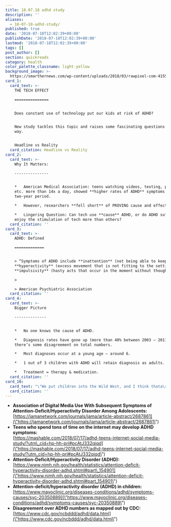 ```yaml
---
title: 18.07.18 adhd study
description: ''
aliases:
  - 18-07-18-adhd-study/
published: true
date: '2018-07-18T12:02:39+00:00'
publishDate: '2018-07-18T12:02:39+00:00'
lastmod: '2018-07-18T12:02:39+00:00'
tags: []
post_author: []
section: quickreads
category: health
color_palette_classname: light-yellow
background_image: >-
  https://smarthernews.com/wp-content/uploads/2018/03/rawpixel-com-415585-unsplash-scaled.jpg
card_1:
  card_text: >-
    THE TECH EFFECT

    ===============


    Does constant use of technology put our kids at risk of ADHD?


    New study tackles this topic and raises some fascinating questions along the
    way.


    Headline vs Reality
  card_citation: Headline vs Reality
card_2:
  card_text: >-
    Why It Matters:

    ---------------


    *   American Medical Association: teens watching videos, texting, posting,
    etc. more than 14x a day, showed **higher rates of ADHD** symptoms over
    two-year period.

    *   However, researchers **fell short** of PROVING cause and effect.

    *   Lingering Question: Can tech use **cause** ADHD, or do ADHD sufferers
    enjoy the stimulation of tech more than others?
  card_citation: ''
card_3:
  card_text: >-
    ADHD: Defined

    =============


    > “Symptoms of ADHD include **inattention** (not being able to keep focus),
    **hyperactivity** (excess movement that is not fitting to the setting) and
    **impulsivity** (hasty acts that occur in the moment without thought).”

    > 

    > American Psychiatric Association
  card_citation: ''
card_4:
  card_text: >-
    Bigger Picture

    --------------


    *   No one knows the cause of ADHD.

    *   Diagnosis rates have gone up (more than 40% between 2003 – 2011) though
    there’s some disagreement on total numbers.

    *   Most diagnoses occur at a young age – around 6.

    *   1 out of 3 children with ADHD will retain diagnosis as adults.

    *   Treatment = therapy & medication.
  card_citation: ''
card_10:
  card_text: "\"We put children into the Wild West, and I think thata\x19s where the problems start,\" Dimitri A. Christakis, director of the Center for Child Health, Behavior and Development at Seattle Children's Research Institute to 'Mashable.' Read Full Article:\n\n[view sources](https://smarthernews.com/18-07-18-adhd-study/)"
  card_citation: ''
---
```

*   **Association of Digital Media Use With Subsequent Symptoms of Attention-Deficit/Hyperactivity Disorder Among Adolescents:**  
    [https://jamanetwork.com/journals/jama/article-abstract/2687861](\"https://jamanetwork.com/journals/jama/article-abstract/2687861\")
*   **Teens who spend tons of time on the internet may develop ADHD symptoms:**  
    [https://mashable.com/2018/07/17/adhd-teens-internet-social-media-study/?utm\_cid=hp-hh-pri#pcAtJ332qiqd](\"https://mashable.com/2018/07/17/adhd-teens-internet-social-media-study/?utm_cid=hp-hh-pri#pcAtJ332qiqd\")
*   **Attention-Deficit/Hyperactivity Disorder (ADHD):**  
    [https://www.nimh.nih.gov/health/statistics/attention-deficit-hyperactivity-disorder-adhd.shtml#part\_154901](\"https://www.nimh.nih.gov/health/statistics/attention-deficit-hyperactivity-disorder-adhd.shtml#part_154901\")
*   **Attention-deficit/hyperactivity disorder (ADHD) in children:**  
    [https://www.mayoclinic.org/diseases-conditions/adhd/symptoms-causes/syc-20350889](\"https://www.mayoclinic.org/diseases-conditions/adhd/symptoms-causes/syc-20350889\")
*   **Disagreement over ADHD numbers as mapped out by CDC:**  
    [https://www.cdc.gov/ncbddd/adhd/data.html](\"https://www.cdc.gov/ncbddd/adhd/data.html\")